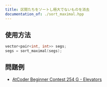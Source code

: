 ```yaml
---
title: 区間たちをソートし極大でないものを消去
documentation_of: ./sort_maximal.hpp
---
```


## 使用方法

```cpp
vector<pair<int, int>> segs;
segs = sort_maximal(segs);
```

## 問題例

- [AtCoder Beginner Contest 254 G - Elevators](https://atcoder.jp/contests/abc254/tasks/abc254_g)
